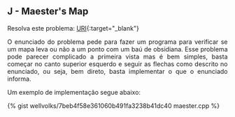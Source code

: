 <div id="mapa">

</div>

## J - Maester's Map

Resolva este problema:
[URI][uri-1855]{:target="_blank"}

<p align="justify">
O enunciado do problema pede para fazer um programa para verificar se um mapa leva ou não a um ponto com um baú de obsidiana. Esse problema pode parecer complicado a primeira vista mas é bem simples, basta começar no canto superior esquerdo e seguir as flechas como descrito no enunciado, ou seja, bem direto, basta implementar o que o enunciado informa. 
</p>

Um exemplo de implementação segue abaixo:

{% gist wellvolks/7beb4f58e361060b491fa3238b41dc40 maester.cpp %}


[uri-1855]:		https://www.urionlinejudge.com.br/judge/pt/problems/view/1855
